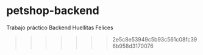 
# petshop-backend
Trabajo práctico Backend  Huellitas Felices
>>>>>>> 2e5c8e53949c5b93c561c08fc396b958d3170076
